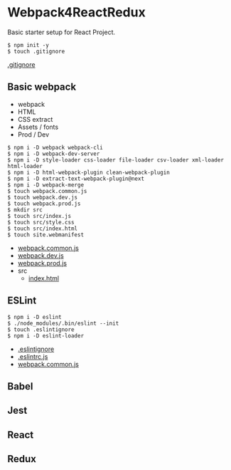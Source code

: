 # Webpack4ReactRedux

Basic starter setup for React Project.

```
$ npm init -y
$ touch .gitignore
```

[.gitignore](.gitignore)

## Basic webpack

* webpack
* HTML
* CSS extract
* Assets / fonts
* Prod / Dev

```
$ npm i -D webpack webpack-cli
$ npm i -D webpack-dev-server
$ npm i -D style-loader css-loader file-loader csv-loader xml-loader html-loader
$ npm i -D html-webpack-plugin clean-webpack-plugin
$ npm i -D extract-text-webpack-plugin@next
$ npm i -D webpack-merge
$ touch webpack.common.js
$ touch webpack.dev.js
$ touch webpack.prod.js
$ mkdir src
$ touch src/index.js
$ touch src/style.css
$ touch src/index.html
$ touch site.webmanifest
```

* [webpack.common.js](webpack.common.js)
* [webpack.dev.js](webpack.dev.js)
* [webpack.prod.js](webpack.prod.js)
* src
  - [index.html](src/index.html)

## ESLint

```
$ npm i -D eslint
$ ./node_modules/.bin/eslint --init
$ touch .eslintignore
$ npm i -D eslint-loader
```

* [.eslintignore](.eslintignore)
* [.eslintrc.js](.eslintrc.js)
* [webpack.common.js](webpack.common.js)

## Babel

## Jest

## React

## Redux
